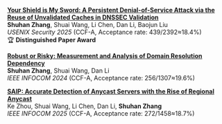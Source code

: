 [**Your Shield is My Sword: A Persistent Denial-of-Service Attack via the Reuse of Unvalidated Caches in DNSSEC Validation**](https://www.usenix.org/conference/usenixsecurity25/presentation/zhang-shuhan)         
**Shuhan Zhang**, Shuai Wang, Li Chen, Dan Li, Baojun Liu            
*USENIX Security 2025* (CCF-A, Acceptance rate: 439/2392≈18.4%)   
🏆 **Distinguished Paper Award**

[**Robust or Risky: Measurement and Analysis of Domain Resolution Dependency**](https://ieeexplore.ieee.org/abstract/document/10621098)        
**Shuhan Zhang**, Shuai Wang, Dan Li                    
*IEEE INFOCOM 2024* (CCF-A, Acceptance rate: 256/1307≈19.6%)

[**SAIP: Accurate Detection of Anycast Servers with the Rise of Regional Anycast**](https://ieeexplore.ieee.org/abstract/document/11044640)      
Ke Zhou, Shuai Wang, Li Chen, Dan Li, **Shuhan Zhang**                
*IEEE INFOCOM 2025* (CCF-A, Acceptance rate: 272/1458≈18.7%)
